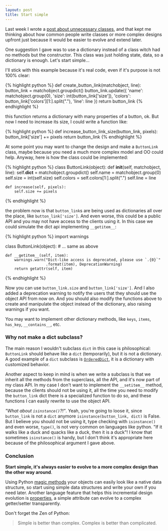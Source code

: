 ```yaml
---
layout: post
title: Start simple
---
```


Last week I wrote a [post about unnecessary classes](http://www.igorsobreira.com/2012/12/31/unnecessary-classes.html), and that kept me thinking about how common people write classes or more complex designs upfront just because it would be easier to evolve and extend later.

One suggestion I gave was to use a dictionary instead of a class witch had no methods but the constructor. This class was just holding state, data, so a dictionary is enough. Let's start simple...

I'll stick with this example because it's real code, even if it's purpose is not 100% clear:

{% highlight python %}
def create_button_link(matchobject, line):
    button_link = matchobject.groupdict()
    button_link.update({
        'name': matchobject.group(0),
        'size': int(button_link['size']),
        'colors': button_link['colors'][1:].split("."),
        'line': line
    })
    return button_link
{% endhighlight %}

this function returns a dictionary with many properties of a button, ok. But now I need to increase its size, I could write a function like:

{% highlight python %}
def increase_button_link_size(button_link, pixels):
    button_link['size'] += pixels
    return button_link
{% endhighlight %}

At some point you may want to change the design and make a `ButtonLink` class, maybe because you need a much more complex model and OO could help. Anyway, here is how the class could be implemented:

{% highlight python %}
class ButtonLink(object):
    def __init__(self, matchobject, line):
      self.__dict__ = matchobject.groupdict()
      self.name = matchobject.group(0)
      self.size = int(self.size)
      self.colors = self.colors[1:].split(".")
      self.line = line
      
    def increase(self, pixels):
        self.size += pixels
{% endhighlight %}

the problem now is that `button_link`s are being used as dictionaries all over the place, like `button_link['size']`. And even worse, this could be a public API and you may not have access to the clients using it. In this case we could simulate the dict api implementing `__getitem__`:

{% highlight python %}
import warnings

class ButtonLink(object):
    # ... same as above
    
    def __getitem__(self, item):
        warnings.warn("Dict-like access is deprecated, please use `.{0}`"
                      .format(item), DeprecationWarning)
        return getattr(self, item)
{% endhighlight %}

Now you can use `button_link.size` and `button_link['size']`. And I also added a deprecation warning to notify the users that they should use the object API from now on.
And you should also modify the functions above to create and manipulate the object instead of the dictionary, also raising warnings if you want.

You may want to implement other dictionary methods, like `keys`, `items`, `has_key`, `__contains__`, etc.

### Why not make a dict subclass?

The main reason I wouldn't subclass `dict` in this case is philosophical: `ButtonLink` should behave like a `dict` (temporarily), but it is not a dictionary. A good example of a `dict` subclass is [`OrderedDict`](http://hg.python.org/cpython/file/tip/Lib/collections.py), it is a dictionary with customized behavior.

Another aspect to keep in mind is when we write a subclass is that we inherit all the methods from the superclass, all the API, and it's now part of my class API. In my case I don't want to implement the `__setitem__` method, because the clients should not be using it, all the time you need to modify the `button_link` dict there is a specialized function to do so, and these functions I can easily rewrite to use the object API.

_"What about `isinstance()`?!"_. Yeah, you're going to loose it, since `button_link` is not a `dict` anymore `isinstance(button_link, dict)` is False. But I believe you should not be using it, type checking with `isinstance()` and even worse, `type()`, is not very common on languages like python. "If it walks like a duck and quacks like a duck, then it is a duck"! I know that sometimes `isinstance()` is handy, but I don't think it's appropriate here because of the philosophical argument I gave above.

### Conclusion

**Start simple, it's always easier to evolve to a more complex design than the other way around**.

Using Python [magic methods](http://www.rafekettler.com/magicmethods.html) your objects can easily look like a native data structure, so start using simple data structures and write your own if you need later. Another language feature that helps this incremental design evolution is [properties](http://docs.python.org/2/library/functions.html#property), a simple attribute can evolve to a complex getter/setter transparently.

Don't forget the Zen of Python:

> Simple is better than complex.
> Complex is better than complicated.
